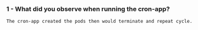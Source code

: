 ### 1 - What did you observe when running the cron-app?

```
The cron-app created the pods then would terminate and repeat cycle. 
```
